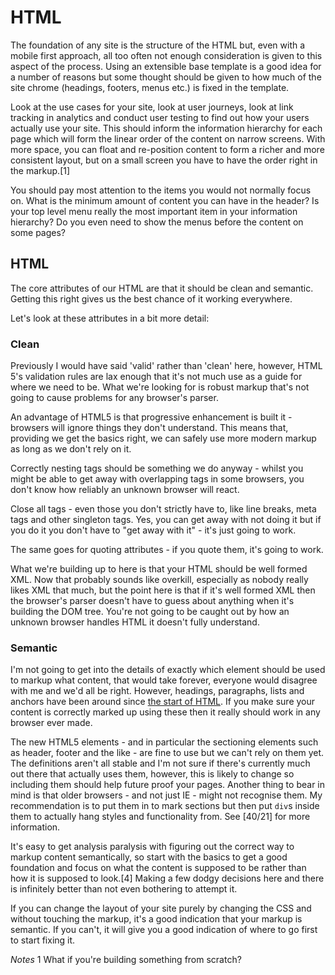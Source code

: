 # HTML
The foundation of any site is the structure of the HTML but, even with a mobile first approach, all too often not enough consideration is given to this aspect of the process. Using an extensible base template is a good idea for a number of reasons but some thought should be given to how much of the site chrome (headings, footers, menus etc.) is fixed in the template.

Look at the use cases for your site, look at user journeys, look at link tracking in analytics and conduct user testing to find out how your users actually use your site. This should inform the information hierarchy for each page which will form the linear order of the content on narrow screens. With more space, you can float and re-position content to form a richer and more consistent layout, but on a small screen you have to have the order right in the markup.[1]

You should pay most attention to the items you would not normally focus on. What is the minimum amount of content you can have in the header? Is your top level menu really the most important item in your information hierarchy? Do you even need to show the menus before the content on some pages?

## HTML
The core attributes of our HTML are that it should be clean and semantic. Getting this right gives us the best chance of it working everywhere.

Let's look at these attributes in a bit more detail:

### Clean
Previously I would have said 'valid' rather than 'clean' here, however, HTML 5's validation rules are lax enough that it's not much use as a guide for where we need to be. What we're looking for is robust markup that's not going to cause problems for any browser's parser.

An advantage of HTML5 is that progressive enhancement is built it - browsers will ignore things they don't understand. This means that, providing we get the basics right, we can safely use more modern markup as long as we don't rely on it.

Correctly nesting tags should be something we do anyway - whilst you might be able to get away with overlapping tags in some browsers, you don't know how reliably an unknown browser will react.

Close all tags - even those you don't strictly have to, like line breaks, meta tags and other singleton tags. Yes, you can get away with not doing it but if you do it you don't have to "get away with it" - it's just going to work.

The same goes for quoting attributes - if you quote them, it's going to work.

What we're building up to here is that your HTML should be well formed XML. Now that probably sounds like overkill, especially as nobody really likes XML that much, but the point here is that if it's well formed XML then the browser's parser doesn't have to guess about anything when it's building the DOM tree. You're not going to be caught out by how an unknown browser handles HTML it doesn't fully understand.

### Semantic
I'm not going to get into the details of exactly which element should be used to markup what content, that would take forever, everyone would disagree with me and we'd all be right. However, headings, paragraphs, lists and anchors have been around since <a href="http://www.w3.org/MarkUp/draft-ietf-iiir-html-01.txt">the start of HTML</a>.  If you make sure your content is correctly marked up using these then it really should work in any browser ever made.

The new HTML5 elements - and in particular the sectioning elements such as header, footer and the like - are fine to use but we can't rely on them yet. The definitions aren't all stable and I'm not sure if there's currently much out there that actually uses them, however, this is likely to change so including them should help future proof your pages. Another thing to bear in mind is that older browsers - and not just IE - might not recognise them. My recommendation is to put them in to mark sections but then put `div`s inside them to actually hang styles and functionality from. See [40/21] for more information.

It's easy to get analysis paralysis with figuring out the correct way to markup content semantically, so start with the basics to get a good foundation and focus on what the content is supposed to be rather than how it is supposed to look.[4] Making a few dodgy decisions here and there is infinitely better than not even bothering to attempt it.

If you can change the layout of your site purely by changing the CSS and without touching the markup, it's a good indication that your markup is semantic. If you can't, it will give you a good indication of where to go first to start fixing it.


_Notes_
1 What if you're building something from scratch?


